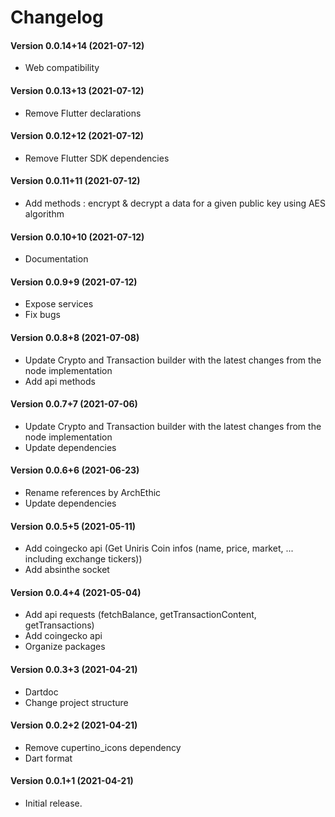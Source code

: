 Changelog
=========

#### Version 0.0.14+14 (2021-07-12) 
* Web compatibility

#### Version 0.0.13+13 (2021-07-12) 
* Remove Flutter declarations

#### Version 0.0.12+12 (2021-07-12) 
* Remove Flutter SDK dependencies

#### Version 0.0.11+11 (2021-07-12) 
* Add methods : encrypt & decrypt a data for a given public key using AES algorithm

#### Version 0.0.10+10 (2021-07-12) 
* Documentation

#### Version 0.0.9+9 (2021-07-12) 
* Expose services
* Fix bugs

#### Version 0.0.8+8 (2021-07-08) 
* Update Crypto and Transaction builder with the latest changes from the node implementation
* Add api methods

#### Version 0.0.7+7 (2021-07-06) 
* Update Crypto and Transaction builder with the latest changes from the node implementation
* Update dependencies

#### Version 0.0.6+6 (2021-06-23) 
* Rename references by ArchEthic 
* Update dependencies

#### Version 0.0.5+5 (2021-05-11) 
* Add coingecko api (Get Uniris Coin infos (name, price, market, ... including exchange tickers))
* Add absinthe socket

#### Version 0.0.4+4 (2021-05-04) 
* Add api requests (fetchBalance, getTransactionContent, getTransactions)
* Add coingecko api
* Organize packages

#### Version 0.0.3+3 (2021-04-21) 
* Dartdoc
* Change project structure

#### Version 0.0.2+2 (2021-04-21) 
* Remove cupertino_icons dependency
* Dart format

#### Version 0.0.1+1 (2021-04-21) 
* Initial release.